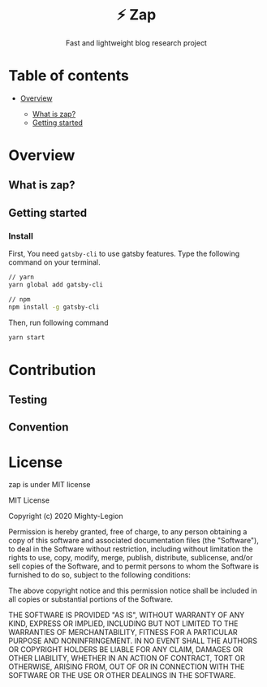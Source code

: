 <h1 align="center">⚡️ Zap</h1>
<p align="center">Fast and lightweight blog research project</p>

# Table of contents

- [Overview](#overview)

   - [What is zap?](#what-is-zap?)
   - [Getting started](#getting-started)

# Overview

## What is zap?

## Getting started

### Install

First, You need `gatsby-cli` to use gatsby features. Type the following command on your terminal.

```bash
// yarn
yarn global add gatsby-cli

// npm
npm install -g gatsby-cli
```

Then, run following command

```bash
yarn start
```

# Contribution

## Testing

## Convention

# License

zap is under MIT license

MIT License

Copyright (c) 2020 Mighty-Legion

Permission is hereby granted, free of charge, to any person obtaining a copy
of this software and associated documentation files (the "Software"), to deal
in the Software without restriction, including without limitation the rights
to use, copy, modify, merge, publish, distribute, sublicense, and/or sell
copies of the Software, and to permit persons to whom the Software is
furnished to do so, subject to the following conditions:

The above copyright notice and this permission notice shall be included in all
copies or substantial portions of the Software.

THE SOFTWARE IS PROVIDED "AS IS", WITHOUT WARRANTY OF ANY KIND, EXPRESS OR
IMPLIED, INCLUDING BUT NOT LIMITED TO THE WARRANTIES OF MERCHANTABILITY,
FITNESS FOR A PARTICULAR PURPOSE AND NONINFRINGEMENT. IN NO EVENT SHALL THE
AUTHORS OR COPYRIGHT HOLDERS BE LIABLE FOR ANY CLAIM, DAMAGES OR OTHER
LIABILITY, WHETHER IN AN ACTION OF CONTRACT, TORT OR OTHERWISE, ARISING FROM,
OUT OF OR IN CONNECTION WITH THE SOFTWARE OR THE USE OR OTHER DEALINGS IN THE
SOFTWARE.
